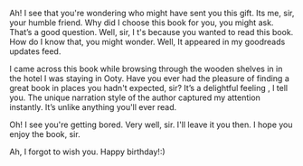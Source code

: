 Ah! I see that you're wondering who might have sent you this gift. Its me, sir, your humble friend. Why did I choose this book for you, you might ask. That’s a good question. Well, sir, I t's because you wanted to read this book. How do I know that, you might wonder. Well, It appeared in my goodreads updates feed.

I came across this book while browsing through the wooden shelves in in the hotel I was staying in Ooty.  Have you ever had the pleasure of finding a great book in places you hadn't expected, sir? It’s a delightful feeling , I tell you. The unique narration style of the author captured my attention instantly. It’s unlike anything you'll ever read.

Oh! I see you're getting bored. Very well, sir. I'll leave it you then. I hope you enjoy the book, sir.  

Ah, I forgot to wish you. Happy birthday!:)
